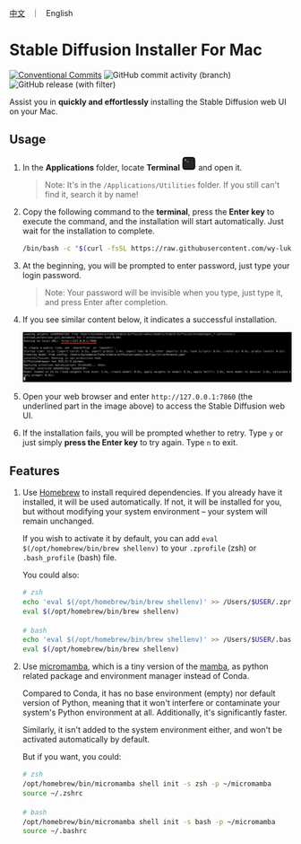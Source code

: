 <p align="left">
    <a href="README_CN.md">中文</a> &nbsp ｜ &nbsp English
</p>

# Stable Diffusion Installer For Mac

[![Conventional Commits](https://img.shields.io/badge/Conventional%20Commits-1.0.0-%23FE5196?logo=conventionalcommits&logoColor=white)](https://conventionalcommits.org) ![GitHub commit activity (branch)](https://img.shields.io/github/commit-activity/t/wy-luke/StableDiffusion-Installer-For-Mac) ![GitHub release (with filter)](https://img.shields.io/github/v/release/wy-luke/StableDiffusion-Installer-For-Mac)

Assist you in **quickly and effortlessly** installing the Stable Diffusion web UI on your Mac.

## Usage

1. In the **Applications** folder, locate **Terminal** <img src="./images/terminal.png" alt="terminal" width="25"/> and open it.

   > Note: It's in the `/Applications/Utilities` folder. If you still can't find it, search it by name!

2. Copy the following command to the **terminal**, press the **Enter key** to execute the command, and the installation will start automatically. Just wait for the installation to complete.

   ```bash
   /bin/bash -c "$(curl -fsSL https://raw.githubusercontent.com/wy-luke/StableDiffusion-Installer-For-Mac/main/sd-installer.sh)"
   ```

3. At the beginning, you will be prompted to enter password, just type your login password.

   > Note: Your password will be invisible when you type, just type it, and press Enter after completion.

4. If you see similar content below, it indicates a successful installation.

   ![success](images/success.png)

5. Open your web browser and enter `http://127.0.0.1:7860` (the underlined part in the image above) to access the Stable Diffusion web UI.

6. If the installation fails, you will be prompted whether to retry. Type `y` or just simply **press the Enter key** to try again. Type `n` to exit.

## Features

1. Use [Homebrew](https://brew.sh/) to install required dependencies. If you already have it installed, it will be used automatically. If not, it will be installed for you, but without modifying your system environment – your system will remain unchanged.

   If you wish to activate it by default, you can add `eval $(/opt/homebrew/bin/brew shellenv)` to your `.zprofile` (zsh) or `.bash_profile` (bash) file.

   You could also:

   ```bash
   # zsh
   echo 'eval $(/opt/homebrew/bin/brew shellenv)' >> /Users/$USER/.zprofile
   eval $(/opt/homebrew/bin/brew shellenv)

   # bash
   echo 'eval $(/opt/homebrew/bin/brew shellenv)' >> /Users/$USER/.bash_profile
   eval $(/opt/homebrew/bin/brew shellenv)
   ```

2. Use [micromamba](https://mamba.readthedocs.io/en/latest/user_guide/micromamba.html), which is a tiny version of the [mamba](https://mamba.readthedocs.io/en/latest/index.html#), as python related package and environment manager instead of Conda.

   Compared to Conda, it has no base environment (empty) nor default version of Python, meaning that it won't interfere or contaminate your system's Python environment at all. Additionally, it's significantly faster.

   Similarly, it isn't added to the system environment either, and won't be activated automatically by default.

   But if you want, you could:

   ```bash
   # zsh
   /opt/homebrew/bin/micromamba shell init -s zsh -p ~/micromamba
   source ~/.zshrc

   # bash
   /opt/homebrew/bin/micromamba shell init -s bash -p ~/micromamba
   source ~/.bashrc
   ```

